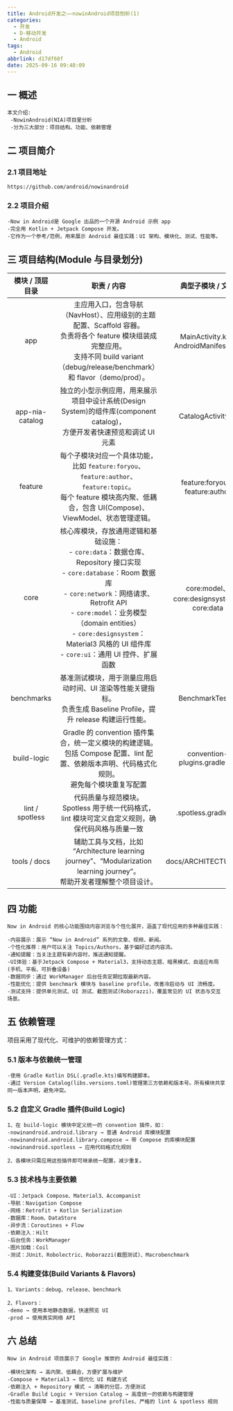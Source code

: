 ```yaml
---
title: Android开发之——nowinAndroid项目刨析(1)
categories:
  - 开发
  - D-移动开发
  - Android
tags:
  - Android
abbrlink: d17df68f
date: 2025-09-16 09:48:09
---
```

## 一 概述

```
本文介绍:
 -NowinAndroid(NIA)项目里分析
 -分为三大部分：项目结构、功能、依赖管理
```

<!--more-->

## 二 项目简介

### 2.1 项目地址

```
https://github.com/android/nowinandroid
```

### 2.2 项目介绍

```
-Now in Android是 Google 出品的一个开源 Android 示例 app
-完全用 Kotlin + Jetpack Compose 开发。
-它作为一个参考/范例，用来展示 Android 最佳实践：UI 架构、模块化、测试、性能等。
```

## 三 项目结构(Module 与目录划分)

| 模块 / 顶层目录 |                         职责 / 内容                          |                 典型子模块 / 文件                  |
| :-------------: | :----------------------------------------------------------: | :------------------------------------------------: |
|       app       | 主应用入口，包含导航（NavHost）、应用级别的主题配置、Scaffold 容器。<br/>负责将各个 feature 模块组装成完整应用。<br/>支持不同 build variant（debug/release/benchmark）和 flavor（demo/prod）。 |        MainActivity.kt、AndroidManifest.xml        |
| app-nia-catalog | 独立的小型示例应用，用来展示项目中设计系统(Design System)的组件库(component catalog)，<br/>方便开发者快速预览和调试 UI 元素 |                 CatalogActivity.kt                 |
|     feature     | 每个子模块对应一个具体功能，比如 `feature:foryou`、`feature:author`、`feature:topic`。<br/>每个 feature 模块高内聚、低耦合，包含 UI(Compose)、ViewModel、状态管理逻辑。 |         feature:foryou、<br>feature:author         |
|      core       | 核心库模块，存放通用逻辑和基础设施：<br/>- `core:data`：数据仓库、Repository 接口实现<br/>- `core:database`：Room 数据库<br/>- `core:network`：网络请求、Retrofit API<br/>- `core:model`：业务模型（domain entities）<br/>- `core:designsystem`：Material3 风格的 UI 组件库<br/>- `core:ui`：通用 UI 控件、扩展函数 | core:model、<br/>core:designsystem、<br/>core:data |
|   benchmarks    | 基准测试模块，用于测量应用启动时间、UI 渲染等性能关键指标。<br/>负责生成 Baseline Profile，提升 release 构建运行性能。 |                  BenchmarkTest.kt                  |
|   build-logic   | Gradle 的 convention 插件集合，统一定义模块的构建逻辑。<br/>包括 Compose 配置、lint 配置、依赖版本声明、代码格式化规则。<br/>避免每个模块重复写配置 |           convention-plugins.gradle.kts            |
| lint / spotless | 代码质量与规范模块。<br/>Spotless 用于统一代码格式，lint 模块可定义自定义规则，确保代码风格与质量一致 |                .spotless.gradle.kts                |
|  tools / docs   | 辅助工具与文档，比如 “Architecture learning journey”、“Modularization learning journey”。<br/>帮助开发者理解整个项目设计。 |                docs/ARCHITECTURE.md                |

## 四 功能

```
Now in Android 的核心功能围绕内容浏览与个性化展开，涵盖了现代应用的多种最佳实践：

-内容展示：展示 “Now in Android” 系列的文章、视频、新闻。
-个性化推荐：用户可以关注 Topics/Authors，基于偏好过滤内容流。
-通知提醒：当关注主题有新内容时，推送通知提醒。
-UI体验：基于Jetpack Compose + Material3，支持动态主题、暗黑模式、自适应布局(手机、平板、可折叠设备)
-数据同步：通过 WorkManager 后台任务定期拉取最新内容。
-性能优化：提供 benchmark 模块与 baseline profile，改善冷启动与 UI 流畅度。
-测试支持：提供单元测试、UI 测试、截图测试(Roborazzi)，覆盖常见的 UI 状态与交互场景。
```

## 五 依赖管理

项目采用了现代化、可维护的依赖管理方式：

### 5.1 版本与依赖统一管理

```
-使用 Gradle Kotlin DSL(.gradle.kts)编写构建脚本。
-通过 Version Catalog(libs.versions.toml)管理第三方依赖和版本号。所有模块共享同一版本声明，避免冲突。
```

### 5.2 自定义 Gradle 插件(Build Logic)

```
1、在 build-logic 模块中定义统一的 convention 插件，如：
-nowinandroid.android.library → 普通 Android 库模块配置
-nowinandroid.android.library.compose → 带 Compose 的库模块配置
-nowinandroid.spotless → 应用代码格式化规则

2、各模块只需应用这些插件即可继承统一配置，减少重复。
```

### 5.3 技术栈与主要依赖

```
-UI：Jetpack Compose、Material3、Accompanist
-导航：Navigation Compose
-网络：Retrofit + Kotlin Serialization
-数据库：Room、DataStore
-异步流：Coroutines + Flow
-依赖注入：Hilt
-后台任务：WorkManager
-图片加载：Coil
-测试：JUnit、Robolectric、Roborazzi(截图测试)、Macrobenchmark
```

### 5.4 构建变体(Build Variants & Flavors)

```
1、Variants：debug、release、benchmark

2、Flavors：
-demo → 使用本地静态数据，快速预览 UI
-prod → 使用真实网络 API
```

## 六 总结

```
Now in Android 项目展示了 Google 推崇的 Android 最佳实践：

-模块化架构 → 高内聚、低耦合，方便扩展与维护
-Compose + Material3 → 现代化 UI 构建方式
-依赖注入 + Repository 模式 → 清晰的分层，方便测试
-Gradle Build Logic + Version Catalog → 高度统一的依赖与构建管理
-性能与质量保障 → 基准测试、baseline profiles、严格的 lint & spotless 规则
```

